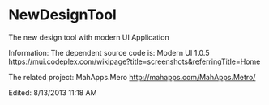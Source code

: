 NewDesignTool
=============

The new design tool with modern UI Application

Information:
The dependent source code is: Modern UI 1.0.5
https://mui.codeplex.com/wikipage?title=screenshots&referringTitle=Home

The related project: MahApps.Mero
http://mahapps.com/MahApps.Metro/

Edited:
8/13/2013 11:18 AM